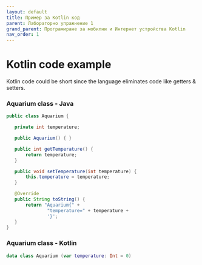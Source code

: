 ```yaml
---
layout: default
title: Пример за Kotlin код
parent: Лабораторно упражнение 1
grand_parent: Програмиране за мобилни и Интернет устройства Kotlin
nav_order: 1
---
```


# Kotlin code example

Kotlin code could be short since the language eliminates code like getters & setters.

### Aquarium class - Java

```java
public class Aquarium {

   private int temperature;

   public Aquarium() { }

   public int getTemperature() {
       return temperature;
   }

   public void setTemperature(int temperature) {
       this.temperature = temperature;
   }

   @Override
   public String toString() {
       return "Aquarium{" +
               "temperature=" + temperature +
               '}';
   }
}
```

### Aquarium class - Kotlin

```kotlin
data class Aquarium (var temperature: Int = 0)
```
